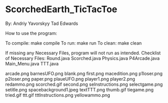 # ScorchedEarth_TicTacToe
	
By: Andriy Yavorskyy
    Tad Edwards

How to use the program:


To compile:
   make compile
To run:
   make run
To clean:
   make clean

If missing any Necessary Files, program will not run as intended.
Checklist of Necessary Files:
Round.java
Scorched.java
Physics.java
P4Arcade.java
Main_Menu.java
TTT.java

arcade.png
barnesUFO.png
blank.png
first.png
macedition.png
p1loser.png
p2loser.png
paper.png
plaueUFO.png
player1.png
player2.png
redammo.png
scorched.gif
second.png
seInstructions.png
selectgame.png
setitle.png
spacebackground1.jpeg
textTTT.png
thumb.gif
tiegame.png
tried.gif
ttt.gif
tttInstructions.png
yellowammo.png



